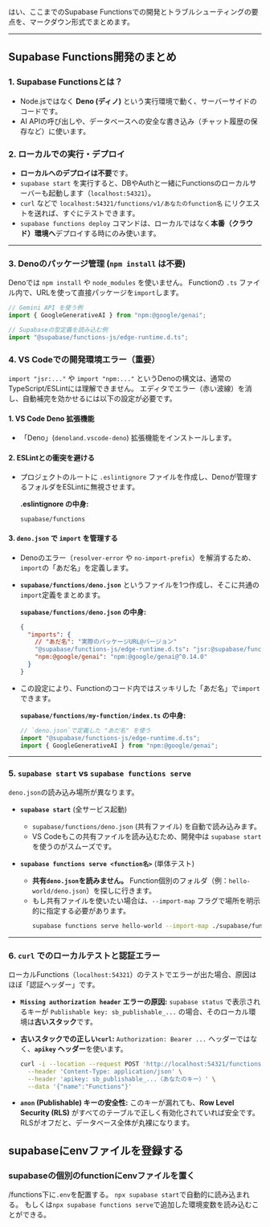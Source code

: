 はい、ここまでのSupabase Functionsでの開発とトラブルシューティングの要点を、マークダウン形式でまとめます。

-----

## Supabase Functions開発のまとめ

### 1\. Supabase Functionsとは？

  * Node.jsではなく **Deno (ディノ)** という実行環境で動く、サーバーサイドのコードです。
  * AI APIの呼び出しや、データベースへの安全な書き込み（チャット履歴の保存など）に使います。

### 2\. ローカルでの実行・デプロイ

  * **ローカルへのデプロイは不要**です。
  * `supabase start` を実行すると、DBやAuthと一緒にFunctionsのローカルサーバーも起動します（`localhost:54321`）。
  * `curl` などで `localhost:54321/functions/v1/あなたのfunction名` にリクエストを送れば、すぐにテストできます。
  * `supabase functions deploy` コマンドは、ローカルではなく**本番（クラウド）環境へ**デプロイする時にのみ使います。

-----

### 3\. Denoのパッケージ管理 (`npm install` は不要)

Denoでは `npm install` や `node_modules` を使いません。
Functionの `.ts` ファイル内で、URLを使って直接パッケージを`import`します。

```typescript
// Gemini API を使う例
import { GoogleGenerativeAI } from "npm:@google/genai";

// Supabaseの型定義を読み込む例
import "@supabase/functions-js/edge-runtime.d.ts";
```

### 4\. VS Codeでの開発環境エラー（重要）

`import "jsr:..."` や `import "npm:..."` というDenoの構文は、通常のTypeScript/ESLintには理解できません。
エディタでエラー（赤い波線）を消し、自動補完を効かせるには以下の設定が必要です。

#### 1\. VS Code Deno 拡張機能

  * 「Deno」(`denoland.vscode-deno`) 拡張機能をインストールします。

#### 2\. ESLintとの衝突を避ける

  * プロジェクトのルートに `.eslintignore` ファイルを作成し、Denoが管理するフォルダをESLintに無視させます。

    **.eslintignore の中身:**

    ```
    supabase/functions
    ```

#### 3\. `deno.json` で `import` を管理する

  * Denoのエラー（`resolver-error` や `no-import-prefix`）を解消するため、`import`の「あだ名」を定義します。

  * **`supabase/functions/deno.json`** というファイルを1つ作成し、そこに共通の`import`定義をまとめます。

    **`supabase/functions/deno.json` の中身:**

    ```json
    {
      "imports": {
        // "あだ名": "実際のパッケージURL@バージョン"
        "@supabase/functions-js/edge-runtime.d.ts": "jsr:@supabase/functions-js@^2/edge-runtime.d.ts",
        "npm:@google/genai": "npm:@google/genai@^0.14.0"
      }
    }
    ```

  * この設定により、Functionのコード内ではスッキリした「あだ名」で`import`できます。

    **`supabase/functions/my-function/index.ts` の中身:**

    ```typescript
    // `deno.json`で定義した "あだ名" を使う
    import "@supabase/functions-js/edge-runtime.d.ts"; 
    import { GoogleGenerativeAI } from "npm:@google/genai"; 
    ```

-----

### 5\. `supabase start` vs `supabase functions serve`

`deno.json`の読み込み場所が異なります。

  * **`supabase start`** (全サービス起動)

      * `supabase/functions/deno.json` (共有ファイル) を自動で読み込みます。
      * VS Codeもこの共有ファイルを読み込むため、開発中は `supabase start` を使うのがスムーズです。

  * **`supabase functions serve <function名>`** (単体テスト)

      * **共有`deno.json`を読みません。** Function個別のフォルダ（例：`hello-world/deno.json`）を探しに行きます。
      * もし共有ファイルを使いたい場合は、`--import-map` フラグで場所を明示的に指定する必要があります。
        ```bash
        supabase functions serve hello-world --import-map ./supabase/functions/deno.json
        ```

-----

### 6\. `curl` でのローカルテストと認証エラー

ローカルFunctions（`localhost:54321`）のテストでエラーが出た場合、原因はほぼ「認証ヘッダー」です。

  * **`Missing authorization header` エラーの原因:**
    `supabase status` で表示されるキーが `Publishable key: sb_publishable_...` の場合、そのローカル環境は**古いスタック**です。

  * **古いスタックでの正しい`curl`:**
    `Authorization: Bearer ...` ヘッダーではなく、**`apikey` ヘッダー**を使います。

    ```bash
    curl -i --location --request POST 'http://localhost:54321/functions/v1/hello-world' \
      --header 'Content-Type: application/json' \
      --header 'apikey: sb_publishable_...（あなたのキー）' \
      --data '{"name":"Functions"}'
    ```

  * **`anon` (Publishable) キーの安全性:**
    このキーが漏れても、**Row Level Security (RLS)** がすべてのテーブルで正しく有効化されていれば安全です。RLSがオフだと、データベース全体が丸裸になります。


## supabaseにenvファイルを登録する
### supabaseの個別のfunctionにenvファイルを置く
/functions下に`.env`を配置する。
`npx supabase start`で自動的に読み込まれる。
もしくは`npx supabase functions serve`で追加した環境変数を読み込むことができる。